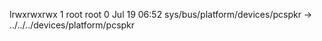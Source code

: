 lrwxrwxrwx 1 root root 0 Jul 19 06:52 sys/bus/platform/devices/pcspkr -> ../../../devices/platform/pcspkr
